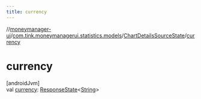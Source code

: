 ```yaml
---
title: currency
---
```

//[moneymanager-ui](../../../index.html)/[com.tink.moneymanagerui.statistics.models](../index.html)/[ChartDetailsSourceState](index.html)/[currency](currency.html)



# currency



[androidJvm]\
val [currency](currency.html): [ResponseState](../../com.tink.service.network/-response-state/index.html)&lt;[String](https://kotlinlang.org/api/latest/jvm/stdlib/kotlin/-string/index.html)&gt;




